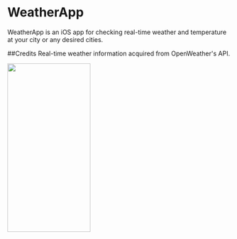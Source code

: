 #  WeatherApp
WeatherApp is an iOS app for checking real-time weather and temperature at your city or any desired cities.

##Credits
Real-time weather information acquired from OpenWeather's API. 

<img src="https://i.gyazo.com/ba065e811ce26f46cf5e9bbbaa618c2d.png" width="186.5" height="379">






